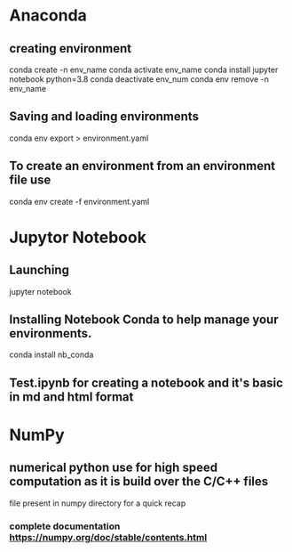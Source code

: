 
# Anaconda

## creating environment 
conda create -n env_name
conda activate env_name
conda install jupyter notebook python=3.8
conda deactivate env_num
conda env remove -n env_name

## Saving and loading environments 
conda env export > environment.yaml

## To create an environment from an environment file use 
conda env create -f environment.yaml

# Jupytor Notebook

## Launching
jupyter notebook

## Installing Notebook Conda to help manage your environments.  
conda install nb_conda

## Test.ipynb for creating a notebook and it's basic in md and html format 

# NumPy

## numerical python use for high speed computation as it is build over the C/C++ files
file present in numpy directory for a quick recap

### complete documentation https://numpy.org/doc/stable/contents.html 


